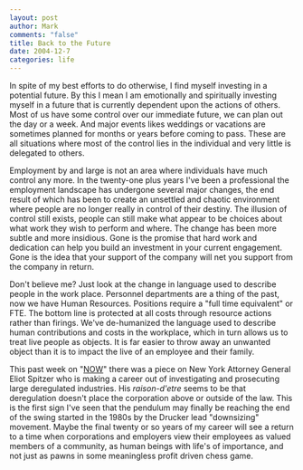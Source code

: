 ```yaml
--- 
layout: post
author: Mark
comments: "false"
title: Back to the Future
date: 2004-12-7
categories: life
---
```

In spite of my best efforts to do otherwise, I find myself investing in a potential future. By this I mean I am emotionally and spiritually investing myself in a future that is currently dependent upon the actions of others. Most of us have some control over our immediate future, we can plan out the day or a week. And major events likes weddings or vacations are sometimes planned for months or years before coming to pass. These are all situations where most of the control lies in the individual and very little is delegated to others.

Employment by and large is not an area where individuals have much control any more. In the twenty-one plus years I've been a professional the employment landscape has undergone several major changes, the end result of which has been to create an unsettled and chaotic environment where people are no longer really in control of their destiny. The illusion of control still exists, people can still make what appear to be choices about what work they wish to perform and where. The change has been more subtle and more insidious. Gone is the promise that hard work and dedication can help you build an investment in your current engagement. Gone is the idea that your support of the company will net you support from the company in return.

Don't believe me? Just look at the change in language used to describe people in the work place. Personnel departments are a thing of the past, now we have Human Resources. Positions require a "full time equivalent" or FTE. The bottom line is protected at all costs through resource actions rather than firings. We've de-humanized the language used to describe human contributions and costs in the workplace, which in turn allows us to treat live people as objects. It is far easier to throw away an unwanted object than it is to impact the live of an employee and their family.

This past week on "<a href="http://www.pbs.org/now/politics/insurancefraud.html" title="Insurance Fraud">NOW</a>" there was a piece on New York Attorney General Eliot Spitzer who is making a career out of investigating and prosecuting large deregulated industries. His <em>raison-d'etre</em> seems to be that deregulation doesn't place the corporation above or outside of the law. This is the first sign I've seen that the pendulum may finally be reaching the end of the swing started in the 1980s by the Drucker lead "downsizing" movement. Maybe the final twenty or so years of my career will see a return to a time when corporations and employers view their employees as valued members of a community, as human beings with life's of importance, and not just as pawns in some meaningless profit driven chess game.
